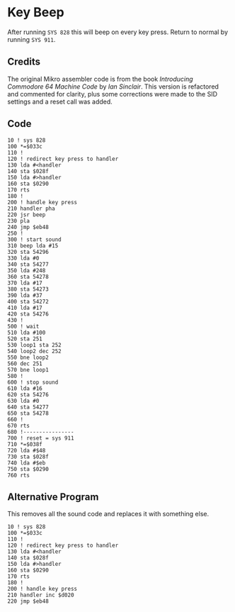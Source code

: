 

# Key Beep

After running `SYS 828` this will beep on every key press. Return to normal by running `SYS 911`.


## Credits

The original Mikro assembler code is from the book *Introducing Commodore 64 Machine Code* by *Ian Sinclair*. This version is refactored and commented for clarity, plus some corrections were made to the SID settings and a reset call was added.


## Code

    10 ! sys 828
    100 *=$033c
    110 !
    120 ! redirect key press to handler
    130 lda #<handler
    140 sta $028f
    150 lda #>handler
    160 sta $0290
    170 rts
    180 !
    200 ! handle key press
    210 handler pha
    220 jsr beep
    230 pla
    240 jmp $eb48
    250 !
    300 ! start sound
    310 beep lda #15
    320 sta 54296
    330 lda #0
    340 sta 54277
    350 lda #248
    360 sta 54278
    370 lda #17
    380 sta 54273
    390 lda #37
    400 sta 54272
    410 lda #17
    420 sta 54276
    430 !
    500 ! wait
    510 lda #100
    520 sta 251
    530 loop1 sta 252
    540 loop2 dec 252
    550 bne loop2
    560 dec 251
    570 bne loop1
    580 !
    600 ! stop sound
    610 lda #16
    620 sta 54276
    630 lda #0
    640 sta 54277
    650 sta 54278
    660 !
    670 rts
    680 !----------------
    700 ! reset = sys 911
    710 *=$038f
    720 lda #$48
    730 sta $028f
    740 lda #$eb
    750 sta $0290
    760 rts


## Alternative Program

This removes all the sound code and replaces it with something else.

    10 ! sys 828
    100 *=$033c
    110 !
    120 ! redirect key press to handler
    130 lda #<handler
    140 sta $028f
    150 lda #>handler
    160 sta $0290
    170 rts
    180 !
    200 ! handle key press
    210 handler inc $d020
    220 jmp $eb48
